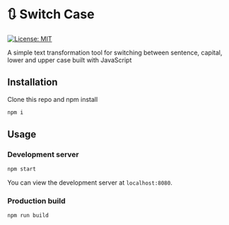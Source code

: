 # 🔃 Switch Case

[![License: MIT](https://img.shields.io/badge/License-MIT-blue.svg)](https://opensource.org/licenses/MIT)

A simple text transformation tool for switching between sentence, capital, lower and upper case built with JavaScript

## Installation

Clone this repo and npm install

```bash
npm i
```

## Usage

### Development server

```bash
npm start
```

You can view the development server at `localhost:8080`.

### Production build

```bash
npm run build
```